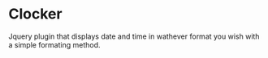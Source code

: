 # Clocker

Jquery plugin that displays date and time in wathever format you wish with a simple formating method.
